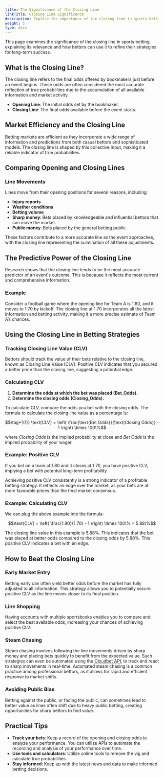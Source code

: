 ```yaml
---
title: The Significance of the Closing Line
linkTitle: Closing Line Significance
description: Explore the importance of the closing line in sports betting and its role in strategy development.
weight: 5
type: docs
---
```


This page examines the significance of the closing line in sports betting, explaining its relevance and how bettors can use it to refine their strategies for long-term success.

## What is the Closing Line?

The closing line refers to the final odds offered by bookmakers just before an event begins. These odds are often considered the most accurate reflection of true probabilities due to the accumulation of all available information and market activity.

- **Opening Line**: The initial odds set by the bookmaker.
- **Closing Line**: The final odds available before the event starts.

## Market Efficiency and the Closing Line

Betting markets are efficient as they incorporate a wide range of information and predictions from both casual bettors and sophisticated models. The closing line is shaped by this collective input, making it a reliable indicator of true probabilities.

## Comparing Opening and Closing Lines

### Line Movements

Lines move from their opening positions for several reasons, including:

- **Injury reports**
- **Weather conditions**
- **Betting volume**
- **Sharp money**: Bets placed by knowledgeable and influential bettors that can move the market.
- **Public money**: Bets placed by the general betting public.

These factors contribute to a more accurate line as the event approaches, with the closing line representing the culmination of all these adjustments.

## The Predictive Power of the Closing Line

Research shows that the closing line tends to be the most accurate predictor of an event's outcome. This is because it reflects the most current and comprehensive information.

### Example

Consider a football game where the opening line for Team A is 1.80, and it moves to 1.70 by kickoff. The closing line at 1.70 incorporates all the latest information and betting activity, making it a more precise estimate of Team A’s chances.

## Using the Closing Line in Betting Strategies

### Tracking Closing Line Value (CLV)

Bettors should track the value of their bets relative to the closing line, known as Closing Line Value (CLV). Positive CLV indicates that you secured a better price than the closing line, suggesting a potential edge.

### Calculating CLV

1. **Determine the odds at which the bet was placed (Bet_Odds).**
2. **Determine the closing odds (Closing_Odds).**

To calculate CLV, compare the odds you bet with the closing odds. The formula to calculate the closing line value as a percentage is:

```math
\tag*{(1)} \text{CLV} = \left( \frac{\text{Bet Odds}}{\text{Closing Odds}} - 1 \right) \times 100\%
```

where *Closing Odds* is the implied probability at close and *Bet Odds* is the implied probability of your wager.

### Example: Positive CLV

If you bet on a team at 1.80 and it closes at 1.70, you have positive CLV, implying a bet with potential long-term profitability.

Achieving positive CLV consistently is a strong indicator of a profitable betting strategy. It reflects an edge over the market, as your bets are at more favorable prices than the final market consensus.

### Example: Calculating CLV

We can plug the above example into the formula:

```math
\text{CLV} = \left( \frac{1.80}{1.70} - 1 \right) \times 100\%  = 5.88\%
```

The closing line value in this example is 5.88%. This indicates that the bet was placed at better odds compared to the closing odds by 5.88%. This positive CLV indicates a bet with an edge.

## How to Beat the Closing Line

### Early Market Entry

Betting early can often yield better odds before the market has fully adjusted to all information. This strategy allows you to potentially secure positive CLV as the line moves closer to its final position.

### Line Shopping

Having accounts with multiple sportsbooks enables you to compare and select the best available odds, increasing your chances of achieving positive CLV.

### Steam Chasing

Steam chasing involves following the line movements driven by sharp money and placing bets quickly to benefit from the expected value. Such strategies can even be automated using the [Cloudbet API](https://www.cloudbet.com/api/), to track and react to sharp movements in real-time. Automated steam chasing is a common practice among professional bettors, as it allows for rapid and efficient response to market shifts.

### Avoiding Public Bias

Betting against the public, or fading the public, can sometimes lead to better value as lines often shift due to heavy public betting, creating opportunities for sharp bettors to find value.

## Practical Tips

- **Track your bets**: Keep a record of the opening and closing odds to analyze your performance. You can utilize APIs to automate the recording and analysis of your performance over time.
- **Use tools and calculators**: Utilize online tools to remove the vig and calculate true probabilities.
- **Stay informed**: Keep up with the latest news and data to make informed betting decisions.
